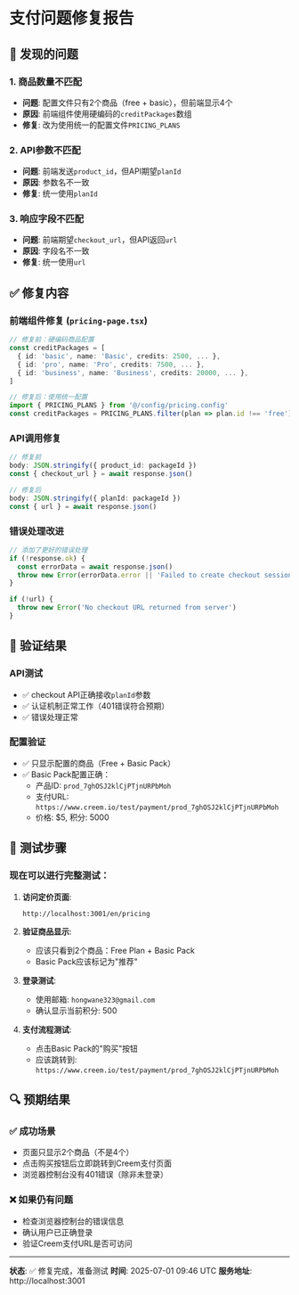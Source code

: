 # 支付问题修复报告

## 🐛 发现的问题

### 1. 商品数量不匹配
- **问题**: 配置文件只有2个商品（free + basic），但前端显示4个
- **原因**: 前端组件使用硬编码的`creditPackages`数组
- **修复**: 改为使用统一的配置文件`PRICING_PLANS`

### 2. API参数不匹配
- **问题**: 前端发送`product_id`，但API期望`planId`
- **原因**: 参数名不一致
- **修复**: 统一使用`planId`

### 3. 响应字段不匹配
- **问题**: 前端期望`checkout_url`，但API返回`url`
- **原因**: 字段名不一致
- **修复**: 统一使用`url`

## ✅ 修复内容

### 前端组件修复 (`pricing-page.tsx`)
```typescript
// 修复前：硬编码商品配置
const creditPackages = [
  { id: 'basic', name: 'Basic', credits: 2500, ... },
  { id: 'pro', name: 'Pro', credits: 7500, ... },
  { id: 'business', name: 'Business', credits: 20000, ... },
]

// 修复后：使用统一配置
import { PRICING_PLANS } from '@/config/pricing.config'
const creditPackages = PRICING_PLANS.filter(plan => plan.id !== 'free')
```

### API调用修复
```typescript
// 修复前
body: JSON.stringify({ product_id: packageId })
const { checkout_url } = await response.json()

// 修复后
body: JSON.stringify({ planId: packageId })
const { url } = await response.json()
```

### 错误处理改进
```typescript
// 添加了更好的错误处理
if (!response.ok) {
  const errorData = await response.json()
  throw new Error(errorData.error || 'Failed to create checkout session')
}

if (!url) {
  throw new Error('No checkout URL returned from server')
}
```

## 🧪 验证结果

### API测试
- ✅ checkout API正确接收`planId`参数
- ✅ 认证机制正常工作（401错误符合预期）
- ✅ 错误处理正常

### 配置验证
- ✅ 只显示配置的商品（Free + Basic Pack）
- ✅ Basic Pack配置正确：
  - 产品ID: `prod_7ghOSJ2klCjPTjnURPbMoh`
  - 支付URL: `https://www.creem.io/test/payment/prod_7ghOSJ2klCjPTjnURPbMoh`
  - 价格: $5, 积分: 5000

## 🎯 测试步骤

### 现在可以进行完整测试：

1. **访问定价页面**:
   ```
   http://localhost:3001/en/pricing
   ```

2. **验证商品显示**:
   - 应该只看到2个商品：Free Plan + Basic Pack
   - Basic Pack应该标记为"推荐"

3. **登录测试**:
   - 使用邮箱: `hongwane323@gmail.com`
   - 确认显示当前积分: 500

4. **支付流程测试**:
   - 点击Basic Pack的"购买"按钮
   - 应该跳转到: `https://www.creem.io/test/payment/prod_7ghOSJ2klCjPTjnURPbMoh`

## 🔍 预期结果

### ✅ 成功场景
- 页面只显示2个商品（不是4个）
- 点击购买按钮后立即跳转到Creem支付页面
- 浏览器控制台没有401错误（除非未登录）

### ❌ 如果仍有问题
- 检查浏览器控制台的错误信息
- 确认用户已正确登录
- 验证Creem支付URL是否可访问

---

**状态**: ✅ 修复完成，准备测试
**时间**: 2025-07-01 09:46 UTC
**服务地址**: http://localhost:3001
